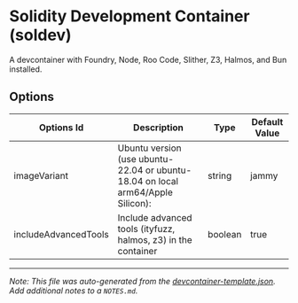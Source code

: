 
# Solidity Development Container (soldev)

A devcontainer with Foundry, Node, Roo Code, Slither, Z3, Halmos, and Bun installed.

## Options

| Options Id | Description | Type | Default Value |
|-----|-----|-----|-----|
| imageVariant | Ubuntu version (use ubuntu-22.04 or ubuntu-18.04 on local arm64/Apple Silicon): | string | jammy |
| includeAdvancedTools | Include advanced tools (ityfuzz, halmos, z3) in the container | boolean | true |



---

_Note: This file was auto-generated from the [devcontainer-template.json](https://github.com/ArvensisSystems/devcontainers/blob/main/src/soldev/devcontainer-template.json).  Add additional notes to a `NOTES.md`._
